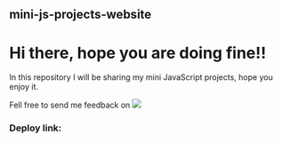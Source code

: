 ## mini-js-projects-website
# Hi there, hope you are doing fine!!
<p>In this repository I will be sharing my mini JavaScript projects, hope you enjoy it.</p>
<p>Fell free to send me feedback on <a href="https://www.linkedin.com/in/luis-ernani-533ab09a/" target="_blank"><img src="https://img.shields.io/badge/-LinkedIn-%230077B5?style=for-the-badge&logo=linkedin&logoColor=white" target="_blank"></a></p>

### Deploy link: 

